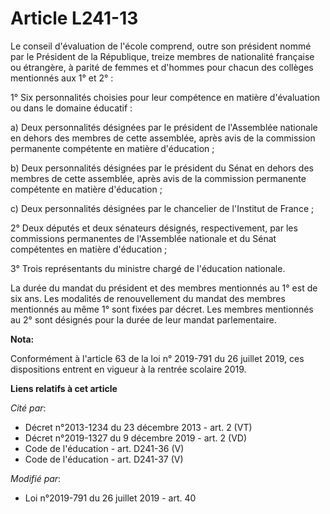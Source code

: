 # Article L241-13

Le conseil d'évaluation de l'école comprend, outre son président nommé par le Président de la République, treize membres de
nationalité française ou étrangère, à parité de femmes et d'hommes pour chacun des collèges mentionnés aux 1° et 2° :

1° Six personnalités choisies pour leur compétence en matière d'évaluation ou dans le domaine éducatif :

a) Deux personnalités désignées par le président de l'Assemblée nationale en dehors des membres de cette assemblée, après
avis de la commission permanente compétente en matière d'éducation ;

b) Deux personnalités désignées par le président du Sénat en dehors des membres de cette assemblée, après avis de la
commission permanente compétente en matière d'éducation ;

c) Deux personnalités désignées par le chancelier de l'Institut de France ;

2° Deux députés et deux sénateurs désignés, respectivement, par les commissions permanentes de l'Assemblée nationale et du
Sénat compétentes en matière d'éducation ;

3° Trois représentants du ministre chargé de l'éducation nationale.

La durée du mandat du président et des membres mentionnés au 1° est de six ans. Les modalités de renouvellement du mandat des
membres mentionnés au même 1° sont fixées par décret. Les membres mentionnés au 2° sont désignés pour la durée de leur mandat
parlementaire.

**Nota:**

Conformément à l'article 63 de la loi n° 2019-791 du 26 juillet 2019, ces dispositions entrent en vigueur à la rentrée
scolaire 2019.

**Liens relatifs à cet article**

_Cité par_:

  - Décret n°2013-1234 du 23 décembre 2013 - art. 2 (VT)
  - Décret n°2019-1327 du 9 décembre 2019 - art. 2 (VD)
  - Code de l'éducation - art. D241-36 (V)
  - Code de l'éducation - art. D241-37 (V)

_Modifié par_:

  - Loi n°2019-791 du 26 juillet 2019 - art. 40
